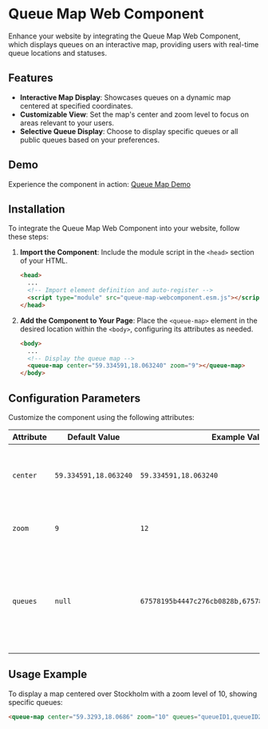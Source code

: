 # Queue Map Web Component

Enhance your website by integrating the Queue Map Web Component, which displays queues on an interactive map, providing users with real-time queue locations and statuses.

## Features

- **Interactive Map Display**: Showcases queues on a dynamic map centered at specified coordinates.
- **Customizable View**: Set the map's center and zoom level to focus on areas relevant to your users.
- **Selective Queue Display**: Choose to display specific queues or all public queues based on your preferences.

## Demo

Experience the component in action: [Queue Map Demo](https://www.jonwikman.com/cdn/)

## Installation

To integrate the Queue Map Web Component into your website, follow these steps:

1. **Import the Component**: Include the module script in the `<head>` section of your HTML.

    ```html
    <head>
      ...
      <!-- Import element definition and auto-register -->
      <script type="module" src="queue-map-webcomponent.esm.js"></script>
    </head>
    ```

2. **Add the Component to Your Page**: Place the `<queue-map>` element in the desired location within the `<body>`, configuring its attributes as needed.

    ```html
    <body>
      ...
      <!-- Display the queue map -->
      <queue-map center="59.334591,18.063240" zoom="9"></queue-map>
    </body>
    ```

## Configuration Parameters

Customize the component using the following attributes:

| Attribute | Default Value          | Example Value                     | Description                                                                                  |
|-----------|------------------------|-----------------------------------|----------------------------------------------------------------------------------------------|
| `center`  | `59.334591,18.063240`  | `59.334591,18.063240`             | Sets the latitude and longitude for the map's center.                                        |
| `zoom`    | `9`                    | `12`                              | Defines the initial zoom level of the map.                                                   |
| `queues`  | `null`                 | `67578195b4447c276cb0828b,67578195b4447c276cb0828b` | Comma-separated list of queue IDs to display. If not specified, all public queues are shown. |

## Usage Example

To display a map centered over Stockholm with a zoom level of 10, showing specific queues:

```html
<queue-map center="59.3293,18.0686" zoom="10" queues="queueID1,queueID2"></queue-map>
